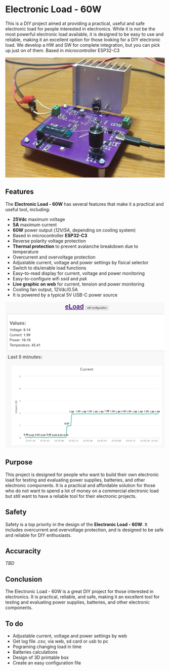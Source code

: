 # Electronic Load - 60W

This is a DIY project aimed at providing a practical, useful  and safe electronic load for people interested in electronics. While it is not be the most powerful electronic load available, it is designed to be easy to use and reliable, making it an excellent option for those looking for a DIY electronic load. We develop a HW and SW for complete integration, but you can pick up just on of them. Based in microcontroller ESP32-C3


![image](hardware/pictures/picture2.jpg)

## Features

The __Electronic Load - 60W__ has several features that make it a practical and useful tool, including:

- __25Vdc__ maximum voltage
- __5A__ maximum current
- __60W__ power output (_12V/5A_, depending on cooling system)
- Based in microcontroller __ESP32-C3__
- Reverse polarity voltage protection
- __Thermal protection__ to prevent avalanche breakdown due to temperature
- Overcurrent and overvoltage protection
- Adjustable current, voltage and power settings by fisical selector
- Switch to dis/enable load functions
- Easy-to-read display for current, voltage and power monitoring
- Easy-to-configure wifi _ssid_ and _psk_
- __Live graphic on web__ for current, tension and power monitoring
- Cooling fan output, 12Vdc/0.5A
- It is powered by a typical 5V USB-C power source

![image](hardware/pictures/Screenshot_1.png)

## Purpose

This project is designed for people who want to build their own electronic load for testing and evaluating power supplies, batteries, and other electronic components. It is a practical and affordable solution for those who do not want to spend a lot of money on a commercial electronic load but still want to have a reliable tool for their electronic projects.

## Safety

Safety is a top priority in the design of the __Electronic Load - 60W__. It includes overcurrent and overvoltage protection, and is designed to be safe and reliable for DIY enthusiasts.

## Accuracity
_TBD_

## Conclusion

The Electronic Load - 60W is a great DIY project for those interested in electronics. It is practical, reliable, and safe, making it an excellent tool for testing and evaluating power supplies, batteries, and other electronic components.

## To do
- Adjustable current, voltage and power settings by web
- Get log file .csv, via web, sd card or usb to pc
- Pograming changing load in time
- Batteries calculations
- Design of 3D printable box
- Create an easy configuration file